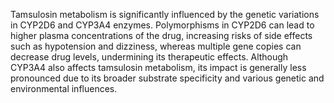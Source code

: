 Tamsulosin metabolism is significantly influenced by the genetic variations in CYP2D6 and CYP3A4 enzymes. Polymorphisms in CYP2D6 can lead to higher plasma concentrations of the drug, increasing risks of side effects such as hypotension and dizziness, whereas multiple gene copies can decrease drug levels, undermining its therapeutic effects. Although CYP3A4 also affects tamsulosin metabolism, its impact is generally less pronounced due to its broader substrate specificity and various genetic and environmental influences.
